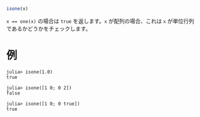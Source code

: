 ```julia
isone(x)
```

`x == one(x)` の場合は `true` を返します。`x` が配列の場合、これは `x` が単位行列であるかどうかをチェックします。

# 例

```jldoctest
julia> isone(1.0)
true

julia> isone([1 0; 0 2])
false

julia> isone([1 0; 0 true])
true
```

